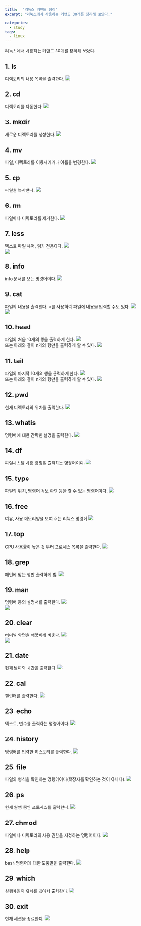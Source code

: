```yaml
---
title:  "리눅스 커맨드 정리"
excerpt: "리눅스에서 사용하는 커맨드 30개를 정리해 보았다."

categories:
  - study
tags:
  - linux
---
```


리눅스에서 사용하는 커맨드 30개를 정리해 보았다.

## 1. ls
디렉토리의 내용 목록을 출력한다.
![](https://chanhk-im.github.io/assets/images/linux-command/ls.png)

## 2. cd
디렉토리를 이동한다.
![](https://chanhk-im.github.io/assets/images/linux-command/cd.png)

## 3. mkdir
새로운 디렉토리를 생성한다.
![](https://chanhk-im.github.io/assets/images/linux-command/mkdir.png)

## 4. mv
파일, 디렉토리를 이동시키거나 이름을 변경한다.
![](https://chanhk-im.github.io/assets/images/linux-command/mv.png)

## 5. cp
파일을 복사한다.
![](https://chanhk-im.github.io/assets/images/linux-command/cp.png)

## 6. rm
파일이나 디렉토리를 제거한다.
![](https://chanhk-im.github.io/assets/images/linux-command/rm.png)

## 7. less
텍스트 파일 뷰어, 읽기 전용이다.
![](https://chanhk-im.github.io/assets/images/linux-command/less2.png)  
![](https://chanhk-im.github.io/assets/images/linux-command/less.png)

## 8. info
info 문서를 보는 명령어이다.
![](https://chanhk-im.github.io/assets/images/linux-command/info.png)

## 9. cat
파일의 내용을 출력한다. >를 사용하여 파일에 내용을 입력할 수도 있다.
![](https://chanhk-im.github.io/assets/images/linux-command/cat1.png)  
![](https://chanhk-im.github.io/assets/images/linux-command/cat2.png)

## 10. head
파일의 처음 10개의 행을 출력하게 한다.
![](https://chanhk-im.github.io/assets/images/linux-command/head.png)  
또는 아래와 같이 n개의 행만을 출력하게 할 수 있다.
![](https://chanhk-im.github.io/assets/images/linux-command/headn.png)

## 11. tail
파일의 마지막 10개의 행을 출력하게 한다.
![](https://chanhk-im.github.io/assets/images/linux-command/tail.png)  
또는 아래와 같이 n개의 행만을 출력하게 할 수 있다.
![](https://chanhk-im.github.io/assets/images/linux-command/tailn.png)

## 12. pwd
현재 디렉토리의 위치를 출력한다.
![](https://chanhk-im.github.io/assets/images/linux-command/pwd.png)

## 13. whatis
명령어에 대한 간략한 설명을 출력한다.
![](https://chanhk-im.github.io/assets/images/linux-command/whatis.png)  

## 14. df
파일시스템 사용 용량을 출력하는 명령어이다.
![](https://chanhk-im.github.io/assets/images/linux-command/df.png)

## 15. type
파일의 위치, 명령어 정보 확인 등을 할 수 있는 명령어이다.
![](https://chanhk-im.github.io/assets/images/linux-command/type.png)

## 16. free
여유, 사용 메모리양을 보여 주는 리눅스 명령어
![](https://chanhk-im.github.io/assets/images/linux-command/free.png)

## 17. top
CPU 사용률이 높은 것 부터 프로세스 목록을 출력한다.
![](https://chanhk-im.github.io/assets/images/linux-command/top.png)

## 18. grep
패턴에 맞는 행만 출력하게 함.
![](https://chanhk-im.github.io/assets/images/linux-command/grep.png)

## 19. man
명령어 등의 설명서를 출력한다.
![](https://chanhk-im.github.io/assets/images/linux-command/man1.png)  
![](https://chanhk-im.github.io/assets/images/linux-command/man2.png)

## 20. clear
터미널 화면을 깨끗하게 비운다.
![](https://chanhk-im.github.io/assets/images/linux-command/bclear.png)  
![](https://chanhk-im.github.io/assets/images/linux-command/aclear.png)

## 21. date
현재 날짜와 시간을 출력한다.
![](https://chanhk-im.github.io/assets/images/linux-command/date.png)

## 22. cal
캘린더를 출력한다.
![](https://chanhk-im.github.io/assets/images/linux-command/cal.png)

## 23. echo
텍스트, 변수를 출력하는 명령어이다.
![](https://chanhk-im.github.io/assets/images/linux-command/echo.png)

## 24. history
명령어를 입력한 히스토리를 출력한다.
![](https://chanhk-im.github.io/assets/images/linux-command/history.png)

## 25. file
파일의 형식을 확인하는 명령어이다(확장자를 확인하는 것이 아니다).
![](https://chanhk-im.github.io/assets/images/linux-command/file.png)

## 26. ps
현재 실행 중인 프로세스를 출력한다.
![](https://chanhk-im.github.io/assets/images/linux-command/ps.png)

## 27. chmod
파일이나 디렉토리의 사용 권한을 지정하는 명령어이다.
![](https://chanhk-im.github.io/assets/images/linux-command/chmod.png)

## 28. help
bash 명령어에 대한 도움말을 출력한다.
![](https://chanhk-im.github.io/assets/images/linux-command/help.png)

## 29. which
실행파일의 위치를 찾아서 출력한다.
![](https://chanhk-im.github.io/assets/images/linux-command/which.png)

## 30. exit
현재 세션을 종료한다.
![](https://chanhk-im.github.io/assets/images/linux-command/exit.png)
